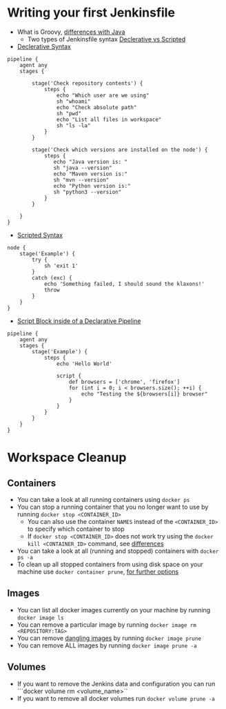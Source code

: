 # Writing your first Jenkinsfile
- What is Groovy, [differences with Java](https://groovy-lang.org/differences.html) 
  - Two types of Jenkinsfile syntax [Declerative vs Scripted](https://dsstream.com/declarative-vs-scripted-pipeline-key-differences/)
- [Declerative Syntax](https://docs.cloudbees.com/docs/admin-resources/latest/pipeline-syntax-reference-guide/declarative-pipeline)
```
pipeline {
    agent any
    stages {

        stage('Check repository contents') {
            steps {
                echo "Which user are we using"
                sh "whoami"
                echo "Check absolute path"
                sh "pwd"
                echo "List all files in workspace"
                sh "ls -la"
            }
        }

        stage('Check which versions are installed on the node') {
            steps {
               echo "Java version is: "
               sh "java --version"
               echo "Maven version is:"
               sh "mvn --version"
               echo "Python version is:"
               sh "python3 --version"
            }
        }

    }   
}
```
- [Scripted Syntax](https://www.jenkins.io/doc/book/pipeline/syntax/#scripted-pipeline)
```
node {
    stage('Example') {
        try {
            sh 'exit 1'
        }
        catch (exc) {
            echo 'Something failed, I should sound the klaxons!'
            throw
        }
    }
}
```
- [Script Block inside of a Declarative Pipeline](https://www.jenkins.io/doc/book/pipeline/syntax/#script)
```
pipeline {
    agent any
    stages {
        stage('Example') {
            steps {
                echo 'Hello World'

                script {
                    def browsers = ['chrome', 'firefox']
                    for (int i = 0; i < browsers.size(); ++i) {
                        echo "Testing the ${browsers[i]} browser"
                    }
                }
            }
        }
    }
}
```
# Workspace Cleanup
## Containers 
- You can take a look at all running containers using ```docker ps``` 
- You can stop a running container that you no longer want to use by running ```docker stop <CONTAINER_ID>```
  - You can also use the container `NAMES` instead of the ```<CONTAINER_ID>``` to specify which container to stop
  - If ```docker stop <CONTAINER_ID>``` does not work try using the ```docker kill <CONTAINER_ID>``` command, see [differences](https://www.baeldung.com/ops/docker-stop-vs-kill) 
- You can take a look at all (running and stopped) containers with ```docker ps -a``` 
- To clean up all stopped containers from using disk space on your machine use ```docker container prune```, [for further options](https://docs.docker.com/engine/reference/commandline/container_prune/)
## Images
- You can list all docker images currently on your machine by running ```docker image ls```
- You can remove a particular image by running ```docker image rm <REPOSITORY:TAG>```
- You can remove [dangling images](https://docs.docker.com/config/pruning/) by running ```docker image prune```
- You can remove ALL images by running ```docker image prune -a```
## Volumes
- If you want to remove the Jenkins data and configuration you can run ```docker volume rm <volume_name>``
- If you want to remove all docker volumes run ```docker volume prune -a```
